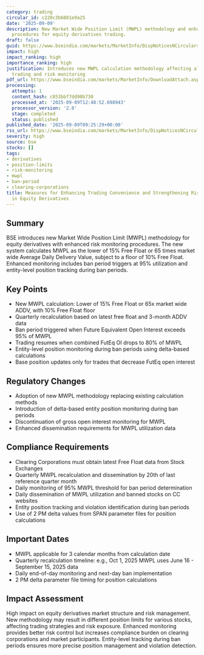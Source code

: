 ```yaml
---
category: trading
circular_id: c220c3b6881e9a25
date: '2025-09-09'
description: New Market Wide Position Limit (MWPL) methodology and enhanced monitoring
  procedures for equity derivatives trading.
draft: false
guid: https://www.bseindia.com/markets/MarketInfo/DispNoticesNCirculars.aspx?Noticeid={626E92A3-7C74-44CB-AA34-FA18A711698C}&noticeno=20250909-26&dt=09/09/2025&icount=26&totcount=57&flag=0
impact: high
impact_ranking: high
importance_ranking: high
justification: Introduces new MWPL calculation methodology affecting all equity derivatives
  trading and risk monitoring
pdf_url: https://www.bseindia.com/markets/MarketInfo/DownloadAttach.aspx?id=20250909-26&attachedId=683cd681-c4b0-4610-ab36-74e056e20f06
processing:
  attempts: 1
  content_hash: c853bbf7dd90b730
  processed_at: '2025-09-09T12:48:52.698943'
  processor_version: '2.0'
  stage: completed
  status: published
published_date: '2025-09-09T09:25:29+00:00'
rss_url: https://www.bseindia.com/markets/MarketInfo/DispNoticesNCirculars.aspx?Noticeid={626E92A3-7C74-44CB-AA34-FA18A711698C}&noticeno=20250909-26&dt=09/09/2025&icount=26&totcount=57&flag=0
severity: high
source: bse
stocks: []
tags:
- derivatives
- position-limits
- risk-monitoring
- mwpl
- ban-period
- clearing-corporations
title: Measures for Enhancing Trading Convenience and Strengthening Risk Monitoring
  in Equity Derivatives
---
```


## Summary

BSE introduces new Market Wide Position Limit (MWPL) methodology for equity derivatives with enhanced risk monitoring procedures. The new system calculates MWPL as the lower of 15% Free Float or 65 times market wide Average Daily Delivery Value, subject to a floor of 10% Free Float. Enhanced monitoring includes ban period triggers at 95% utilization and entity-level position tracking during ban periods.

## Key Points

- New MWPL calculation: Lower of 15% Free Float or 65x market wide ADDV, with 10% Free Float floor
- Quarterly recalculation based on latest free float and 3-month ADDV data
- Ban period triggered when Future Equivalent Open Interest exceeds 95% of MWPL
- Trading resumes when combined FutEq OI drops to 80% of MWPL
- Entity-level position monitoring during ban periods using delta-based calculations
- Base position updates only for trades that decrease FutEq open interest

## Regulatory Changes

- Adoption of new MWPL methodology replacing existing calculation methods
- Introduction of delta-based entity position monitoring during ban periods
- Discontinuation of gross open interest monitoring for MWPL
- Enhanced dissemination requirements for MWPL utilization data

## Compliance Requirements

- Clearing Corporations must obtain latest Free Float data from Stock Exchanges
- Quarterly MWPL recalculation and dissemination by 20th of last reference quarter month
- Daily monitoring of 95% MWPL threshold for ban period determination
- Daily dissemination of MWPL utilization and banned stocks on CC websites
- Entity position tracking and violation identification during ban periods
- Use of 2 PM delta values from SPAN parameter files for position calculations

## Important Dates

- MWPL applicable for 3 calendar months from calculation date
- Quarterly recalculation timeline: e.g., Oct 1, 2025 MWPL uses June 16 - September 15, 2025 data
- Daily end-of-day monitoring and next-day ban implementation
- 2 PM delta parameter file timing for position calculations

## Impact Assessment

High impact on equity derivatives market structure and risk management. New methodology may result in different position limits for various stocks, affecting trading strategies and risk exposure. Enhanced monitoring provides better risk control but increases compliance burden on clearing corporations and market participants. Entity-level tracking during ban periods ensures more precise position management and violation detection.